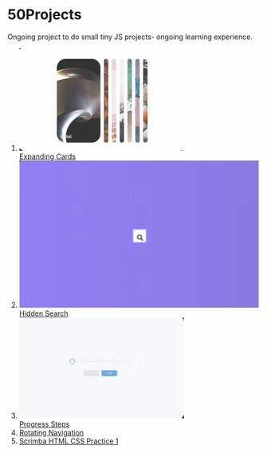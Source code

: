 # 50Projects

Ongoing project to do small tiny JS projects- ongoing learning experience.

1. <a>![Expanding Cards](/expanding_cards/thumbnail.png)</a> <br />
   [Expanding Cards](https://hilarious-tulumba-826e9c.netlify.app/)
2. <a>![Hidden Search](/hidden_search/thumbnail.png)</a> <br />
   [Hidden Search](https://tourmaline-tulumba-eec86b.netlify.app/)
3. <a>![Progress Steps](/progress_steps/thumbnail.png)</a> <br />
   [Progress Steps](https://inquisitive-kashata-5341ee.netlify.app)
4. [Rotating Navigation](https://kaleidoscopic-biscochitos-837e90.netlify.app/)
5. [Scrimba HTML CSS Practice 1](https://warm-yeot-034c69.netlify.app/)
